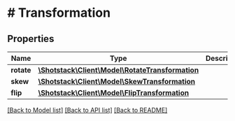 # # Transformation

## Properties

Name | Type | Description | Notes
------------ | ------------- | ------------- | -------------
**rotate** | [**\Shotstack\Client\Model\RotateTransformation**](RotateTransformation.md) |  | [optional]
**skew** | [**\Shotstack\Client\Model\SkewTransformation**](SkewTransformation.md) |  | [optional]
**flip** | [**\Shotstack\Client\Model\FlipTransformation**](FlipTransformation.md) |  | [optional]

[[Back to Model list]](../../README.md#models) [[Back to API list]](../../README.md#endpoints) [[Back to README]](../../README.md)
